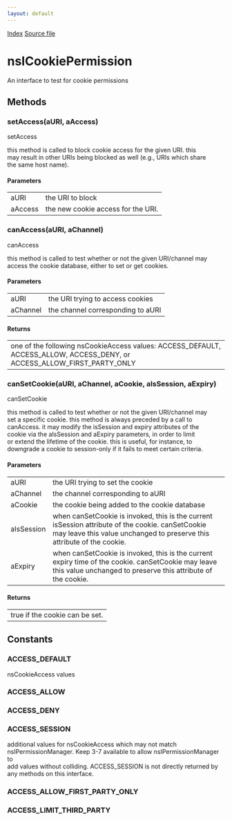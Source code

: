```yaml
---
layout: default
---
```

<div id='links'><a href="../index.html">Index</a>
<a href="http://dxr.mozilla.org/mozilla-central/source/netwerk/cookie/nsICookiePermission.idl">Source file</a>
</div>

# nsICookiePermission #
  
An interface to test for cookie permissions  
  

## Methods ##

### setAccess(aURI, aAccess) ###
  
setAccess  
  
this method is called to block cookie access for the given URI.  this  
may result in other URIs being blocked as well (e.g., URIs which share  
the same host name).  
  
  

#### Parameters ####

<table>

<tr>
<td>aURI</td>
<td>       the URI to block  
</td>
</tr>

<tr>
<td>aAccess</td>
<td>       the new cookie access for the URI.  
</td>
</tr>

</table>

### canAccess(aURI, aChannel) ###
  
canAccess  
  
this method is called to test whether or not the given URI/channel may  
access the cookie database, either to set or get cookies.  
  
  
  

#### Parameters ####

<table>

<tr>
<td>aURI</td>
<td>       the URI trying to access cookies  
</td>
</tr>

<tr>
<td>aChannel</td>
<td>       the channel corresponding to aURI  
</td>
</tr>

</table>

#### Returns ####

<table>

<tr>
<td>one of the following nsCookieAccess values:  
        ACCESS_DEFAULT, ACCESS_ALLOW, ACCESS_DENY, or  
        ACCESS_ALLOW_FIRST_PARTY_ONLY  
</td>
</tr>

</table>

### canSetCookie(aURI, aChannel, aCookie, aIsSession, aExpiry) ###
  
canSetCookie  
  
this method is called to test whether or not the given URI/channel may  
set a specific cookie.  this method is always preceded by a call to  
canAccess. it may modify the isSession and expiry attributes of the  
cookie via the aIsSession and aExpiry parameters, in order to limit  
or extend the lifetime of the cookie. this is useful, for instance, to  
downgrade a cookie to session-only if it fails to meet certain criteria.  
  
  
  

#### Parameters ####

<table>

<tr>
<td>aURI</td>
<td>       the URI trying to set the cookie  
</td>
</tr>

<tr>
<td>aChannel</td>
<td>       the channel corresponding to aURI  
</td>
</tr>

<tr>
<td>aCookie</td>
<td>       the cookie being added to the cookie database  
</td>
</tr>

<tr>
<td>aIsSession</td>
<td>       when canSetCookie is invoked, this is the current isSession attribute  
       of the cookie. canSetCookie may leave this value unchanged to  
       preserve this attribute of the cookie.  
</td>
</tr>

<tr>
<td>aExpiry</td>
<td>       when canSetCookie is invoked, this is the current expiry time of  
       the cookie. canSetCookie may leave this value unchanged to  
       preserve this attribute of the cookie.  
</td>
</tr>

</table>

#### Returns ####

<table>

<tr>
<td>true if the cookie can be set.  
</td>
</tr>

</table>

## Constants ##

### ACCESS_DEFAULT ###
  
nsCookieAccess values  
  

### ACCESS_ALLOW ###

### ACCESS_DENY ###

### ACCESS_SESSION ###
  
additional values for nsCookieAccess which may not match  
nsIPermissionManager. Keep 3-7 available to allow nsIPermissionManager to  
add values without colliding. ACCESS_SESSION is not directly returned by  
any methods on this interface.  
  

### ACCESS_ALLOW_FIRST_PARTY_ONLY ###

### ACCESS_LIMIT_THIRD_PARTY ###
